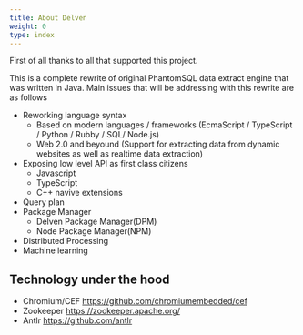 ```yaml
---
title: About Delven
weight: 0
type: index
---
```


First of all thanks to all that supported this project.

This is a complete rewrite of original PhantomSQL data extract engine that was written in Java.
Main issues that will be addressing with this rewrite are as follows

* Reworking language syntax
  * Based on modern languages / frameworks (EcmaScript / TypeScript / Python / Rubby / SQL/ Node.js)
  * Web 2.0 and beyound (Support for extracting data from dynamic websites as well as realtime data extraction)
* Exposing low level API as first class citizens
  * Javascript
  * TypeScript
  * C++ navive extensions  
* Query plan
* Package Manager
  * Delven Package Manager(DPM)
  * Node Package Manager(NPM)
* Distributed Processing
* Machine learning

## Technology under the hood

* Chromium/CEF <https://github.com/chromiumembedded/cef>
* Zookeeper <https://zookeeper.apache.org/>
* Antlr  <https://github.com/antlr>
